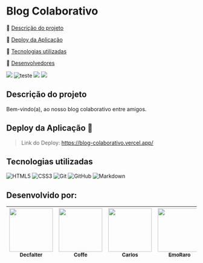 # Blog Colaborativo

:small_blue_diamond: [Descrição do projeto](https://github.com/BrianMunizSilveira/Blog-Colaborativo/tree/main?tab=readme-ov-file#descri%C3%A7%C3%A3o-do-projeto)

:small_blue_diamond: [Deploy da Aplicação](https://github.com/BrianMunizSilveira/Blog-Colaborativo/tree/main?tab=readme-ov-file#deploy-da-aplica%C3%A7%C3%A3o-dash)

:small_blue_diamond: [Tecnologias utilizadas](https://github.com/BrianMunizSilveira/Blog-Colaborativo/tree/main?tab=readme-ov-file#tecnologias-utilizadas)

:small_blue_diamond: [Desenvolvedores](https://github.com/BrianMunizSilveira/Blog-Colaborativo/tree/main?tab=readme-ov-file#desenvolvido-por)

<img src="http://img.shields.io/static/v1?label=STATUS&message=EM%20DESENVOLVIMENTO&color=RED&style=for-the-badge"/> ![teste](https://img.shields.io/static/v1?label=DESENVOLVEDORES&message=Coffe,%20Decfalter,%20Emo,%20Pedrinho,%20Carlos.&color=RED&style=for-the-badge) <img src="https://img.shields.io/static/v1?label=Netlify&message=deploy&color=blue&style=for-the-badge&logo=netlify"/> <img src="http://img.shields.io/static/v1?label=License&message=MIT&color=green&style=for-the-badge"/>

## Descrição do projeto

Bem-vindo(a), ao nosso blog colaborativo entre amigos.

## Deploy da Aplicação :dash:
> Link do Deploy: https://blog-colaborativo.vercel.app/

<h2 id="tecnologias">Tecnologias utilizadas</h2>

![HTML5](https://img.shields.io/badge/html5-%23E34F26.svg?style=for-the-badge&logo=html5&logoColor=white)
![CSS3](https://img.shields.io/badge/css3-%231572B6.svg?style=for-the-badge&logo=css3&logoColor=white)
![Git](https://img.shields.io/badge/git-%23F05033.svg?style=for-the-badge&logo=git&logoColor=white)
![GitHub](https://img.shields.io/badge/github-%23121011.svg?style=for-the-badge&logo=github&logoColor=white)
![Markdown](https://img.shields.io/badge/markdown-%23000000.svg?style=for-the-badge&logo=markdown&logoColor=white)

## Desenvolvido por:

| [<img src="https://avatars.githubusercontent.com/u/155079481?v=4" width=115><br><sub>Decfalter</sub>](https://github.com/BrianMunizSilveira) | [<img src="https://avatars.githubusercontent.com/u/71583668?v=4" width=115><br><sub>Coffe</sub>](https://github.com/ArthurFerreiraBorges) | [<img src="https://avatars.githubusercontent.com/u/158277340?v=4" width=115><br><sub>Carlos</sub>](https://github.com/carlosvfb) | [<img src="https://avatars.githubusercontent.com/u/65430305?v=4" width=115><br><sub>EmoRaro</sub>](https://github.com/EmoRaro) | [Pedrinho](#) |
| :---: | --- | :---: | --- | --- |
  
